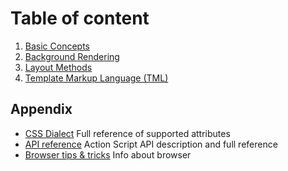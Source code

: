 # Table of content

1. [Basic Concepts](basics.md)
3. [Background Rendering](background.md)
4. [Layout Methods](layouts.md)
5. [Template Markup Language (TML)](tml.md)

## Appendix
* [CSS Dialect](css.md)
    Full reference of supported attributes
* [API reference](runtime.md)
    Action Script API description and full reference
* [Browser tips & tricks](browser.md)
    Info about browser